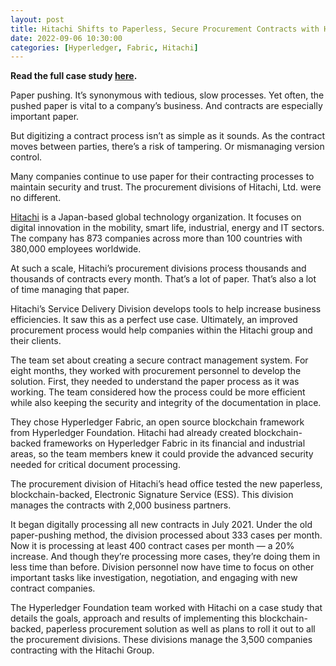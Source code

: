 ```yaml
---
layout: post
title: Hitachi Shifts to Paperless, Secure Procurement Contracts with Hyperledger Fabric
date: 2022-09-06 10:30:00
categories: [Hyperledger, Fabric, Hitachi]
---
```


**Read the full case study [here](https://www.hyperledger.org/learn/publications/hitachi-case-study).**

Paper pushing. It’s synonymous with tedious, slow processes. Yet often, the pushed paper is vital to a company’s business. And contracts are especially important paper.

But digitizing a contract process isn’t as simple as it sounds. As the contract moves between parties, there’s a risk of tampering. Or mismanaging version control.

Many companies continue to use paper for their contracting processes to maintain security and trust. The procurement divisions of Hitachi, Ltd. were no different.

[Hitachi](https://www.hitachi.com/) is a Japan-based global technology organization. It focuses on digital innovation in the mobility, smart life, industrial, energy and IT sectors. The company has 873 companies across more than 100 countries with 380,000 employees worldwide.

At such a scale, Hitachi’s procurement divisions process thousands and thousands of contracts every month. That’s a lot of paper. That’s also a lot of time managing that paper.

Hitachi’s Service Delivery Division develops tools to help increase business efficiencies. It saw this as a perfect use case. Ultimately, an improved procurement process would help companies within the Hitachi group and their clients.

The team set about creating a secure contract management system. For eight months, they worked with procurement personnel to develop the solution. First, they needed to understand the paper process as it was working. The team considered how the process could be more efficient while also keeping the security and integrity of the documentation in place.

They chose Hyperledger Fabric, an open source blockchain framework from Hyperledger Foundation. Hitachi had already created blockchain-backed frameworks on Hyperledger Fabric in its financial and industrial areas, so the team members knew it could provide the advanced security needed for critical document processing.

The procurement division of Hitachi’s head office tested the new paperless, blockchain-backed, Electronic Signature Service (ESS). This division manages the contracts with 2,000 business partners.

It began digitally processing all new contracts in July 2021. Under the old paper-pushing method, the division processed about 333 cases per month. Now it is processing at least 400 contract cases per month — a 20% increase. And though they’re processing more cases, they’re doing them in less time than before. Division personnel now have time to focus on other important tasks like investigation, negotiation, and engaging with new contract companies.

The Hyperledger Foundation team worked with Hitachi on a case study that details the goals, approach and results of implementing this blockchain-backed, paperless procurement solution as well as plans to roll it out to all the procurement divisions. These divisions manage the 3,500 companies contracting with the Hitachi Group.